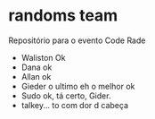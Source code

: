 # randoms team
Repositório para o evento Code Rade

- Waliston Ok
- Dana ok
- Allan ok
- Gieder o ultimo eh o melhor ok
- Sudo ok, tá certo, Gider.
- talkey... to com dor d cabeça